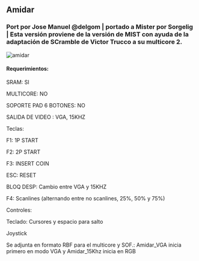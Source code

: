 ## Amidar

### Port por Jose Manuel @delgom | portado a Mister por Sorgelig | Esta versión proviene de la versión de MIST con ayuda de la adaptación de SCramble de Victor Trucco a su multicore 2.

![amidar](https://user-images.githubusercontent.com/31018768/70871144-533bab00-1f9c-11ea-9968-52023912d135.png)

#### Requerimientos:
SRAM: SI

MULTICORE: NO

SOPORTE PAD 6 BOTONES: NO

SALIDA DE VIDEO : VGA, 15KHZ

Teclas:

F1: 1P START

F2: 2P START

F3: INSERT COIN

ESC: RESET

BLOQ DESP: Cambio entre VGA y 15KHZ

F4: Scanlines (alternando entre no scanlines, 25%, 50% y 75%)

Controles:

Teclado: Cursores y espacio para salto

Joystick

Se adjunta en formato RBF para el multicore y SOF.: Amidar_VGA inicia primero en modo VGA y Amidar_15Khz inicia en RGB
